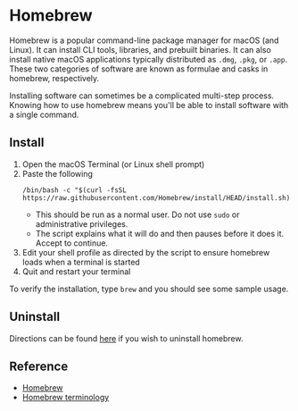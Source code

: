 # Homebrew

Homebrew is a popular command-line package manager for macOS (and Linux).  It can install CLI tools, libraries, and prebuilt binaries.  It can also install native macOS applications typically distributed as `.dmg`, `.pkg`, or `.app`.  These two categories of software are known as formulae and casks in homebrew, respectively.

Installing software can sometimes be a complicated multi-step process.  Knowing how to use homebrew means you'll be able to install software with a single command.

## Install

1. Open the macOS Terminal (or Linux shell prompt)
1. Paste the following
    ```
    /bin/bash -c "$(curl -fsSL https://raw.githubusercontent.com/Homebrew/install/HEAD/install.sh)"
    ```
    - This should be run as a normal user.  Do not use `sudo` or administrative privileges.
    - The script explains what it will do and then pauses before it does it.  Accept to continue.
1. Edit your shell profile as directed by the script to ensure homebrew loads when a terminal is started
1. Quit and restart your terminal

To verify the installation, type `brew` and you should see some sample usage.

## Uninstall

Directions can be found [here](https://github.com/homebrew/install#uninstall-homebrew) if you wish to uninstall homebrew.

## Reference

- [Homebrew](https://brew.sh)
- [Homebrew terminology](https://docs.brew.sh/Formula-Cookbook#homebrew-terminology)
